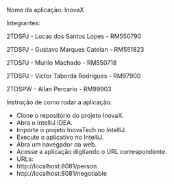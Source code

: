 Nome da aplicação: InovaX

Integrantes:

2TDSPJ - Lucas dos Santos Lopes - RM550790

2TDSPJ - Gustavo Marques Catelan - RM551823

2TDSPJ - Murilo Machado - RM550718

2TDSPJ - Victor Taborda Rodrigues - RM97900

2TDSPW - Allan Percario - RM99903

Instrução de como rodar a aplicação:
- Clone o repositório do projeto InovaX.
- Abra o IntelliJ IDEA.
- Importe o projeto InovaTech no IntelliJ.
- Execute o aplicativo no IntelliJ.
- Abra um navegador da web.
- Acesse a aplicação digitando o URL correspondente.
- URLs:
- http://localhost:8081/person
- http://localhost:8081/negotiable
